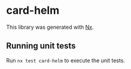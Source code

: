 # card-helm

This library was generated with [Nx](https://nx.dev).

## Running unit tests

Run `nx test card-helm` to execute the unit tests.
